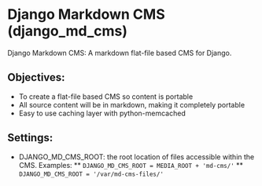 # Django Markdown CMS (django_md_cms)
Django Markdown CMS: A markdown flat-file based CMS for Django.

## Objectives:
* To create a flat-file based CMS so content is portable
* All source content will be in markdown, making it completely portable
* Easy to use caching layer with python-memcached


## Settings:
* DJANGO_MD_CMS_ROOT: the root location of files accessible within the CMS. Examples:
** `DJANGO_MD_CMS_ROOT = MEDIA_ROOT + 'md-cms/'`
** `DJANGO_MD_CMS_ROOT = '/var/md-cms-files/'`

